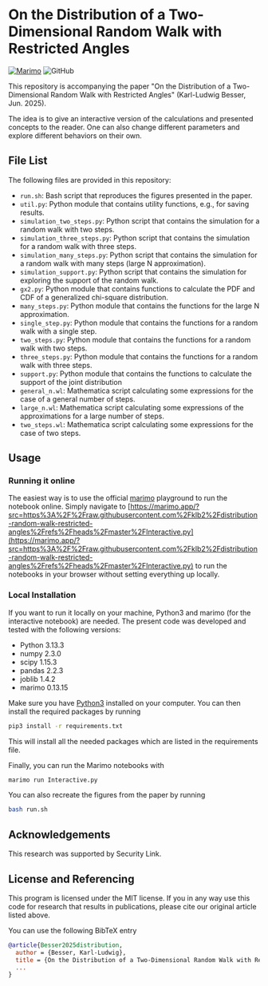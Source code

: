 # On the Distribution of a Two-Dimensional Random Walk with Restricted Angles

[![Marimo](https://img.shields.io/badge/Launch-Marimo_notebook-hsl(168%2C61%25%2C28%25))](https://marimo.app/?src=https%3A%2F%2Fraw.githubusercontent.com%2Fklb2%2Fdistribution-random-walk-restricted-angles%2Frefs%2Fheads%2Fmaster%2FInteractive.py)
![GitHub](https://img.shields.io/github/license/klb2/distribution-random-walk-restricted-angles)


This repository is accompanying the paper "On the Distribution of a Two-Dimensional Random Walk with Restricted Angles" (Karl-Ludwig Besser, Jun. 2025).

The idea is to give an interactive version of the calculations and presented
concepts to the reader. One can also change different parameters and explore
different behaviors on their own.


## File List
The following files are provided in this repository:

- `run.sh`: Bash script that reproduces the figures presented in the paper.
- `util.py`: Python module that contains utility functions, e.g., for saving results.
- `simulation_two_steps.py`: Python script that contains the simulation for a random walk with two steps.
- `simulation_three_steps.py`: Python script that contains the simulation for a random walk with three steps.
- `simulation_many_steps.py`: Python script that contains the simulation for a random walk with many steps (large N approximation).
- `simulation_support.py`: Python script that contains the simulation for exploring the support of the random walk.
- `gx2.py`: Python module that contains functions to calculate the PDF and CDF of a generalized chi-square distribution.
- `many_steps.py`: Python module that contains the functions for the large N approximation.
- `single_step.py`: Python module that contains the functions for a random walk with a single step.
- `two_steps.py`: Python module that contains the functions for a random walk with two steps.
- `three_steps.py`: Python module that contains the functions for a random walk with three steps.
- `support.py`: Python module that contains the functions to calculate the support of the joint distribution
- `general_n.wl`: Mathematica script calculating some expressions for the case of a general number of steps.
- `large_n.wl`: Mathematica script calculating some expressions of the approximations for a large number of steps.
- `two_steps.wl`: Mathematica script calculating some expressions for the case of two steps.


## Usage
### Running it online
The easiest way is to use the official [marimo](https://marimo.app/) playground
to run the notebook online. Simply navigate to [https://marimo.app/?src=https%3A%2F%2Fraw.githubusercontent.com%2Fklb2%2Fdistribution-random-walk-restricted-angles%2Frefs%2Fheads%2Fmaster%2FInteractive.py](https://marimo.app/?src=https%3A%2F%2Fraw.githubusercontent.com%2Fklb2%2Fdistribution-random-walk-restricted-angles%2Frefs%2Fheads%2Fmaster%2FInteractive.py)
to run the notebooks in your browser without setting everything up locally.

### Local Installation
If you want to run it locally on your machine, Python3 and marimo (for the
interactive notebook) are needed.
The present code was developed and tested with the following versions:

- Python 3.13.3
- numpy 2.3.0
- scipy 1.15.3
- pandas 2.2.3
- joblib 1.4.2
- marimo 0.13.15

Make sure you have [Python3](https://www.python.org/downloads/) installed on
your computer.
You can then install the required packages by running
```bash
pip3 install -r requirements.txt
```
This will install all the needed packages which are listed in the requirements 
file.


Finally, you can run the Marimo notebooks with
```bash
marimo run Interactive.py
```

You can also recreate the figures from the paper by running
```bash
bash run.sh
```


## Acknowledgements
This research was supported by Security Link.


## License and Referencing
This program is licensed under the MIT license. If you in any way use this
code for research that results in publications, please cite our original
article listed above.

You can use the following BibTeX entry
```bibtex
@article{Besser2025distribution,
  author = {Besser, Karl-Ludwig},
  title = {On the Distribution of a Two-Dimensional Random Walk with Restricted Angles},
  ...
}
